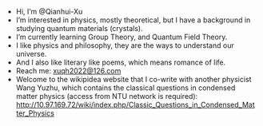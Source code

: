 -  Hi, I’m @Qianhui-Xu
-  I’m interested in physics, mostly theoretical, but I have a background in studying quantum materials (crystals).
-  I’m currently learning Group Theory, and Quantum Field Theory.
-  I like physics and philosophy, they are the ways to understand our universe.
-  And I also like literary like poems, which means romance of life.
-  Reach me: xuqh2022@126.com
-  Welcome to the wikipidea website that I co-write with another physicist Wang Yuzhu, which contains the classical questions in condensed matter physics (access from NTU network is required):
   http://10.97.169.72/wiki/index.php/Classic_Questions_in_Condensed_Matter_Physics

<!---
Qianhui-Xu/Qianhui-Xu is a ✨ special ✨ repository because its `README.md` (this file) appears on your GitHub profile.
You can click the Preview link to take a look at your changes.
--->
